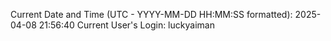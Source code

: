 Current Date and Time (UTC - YYYY-MM-DD HH:MM:SS formatted): 2025-04-08 21:56:40
Current User's Login: luckyaiman
